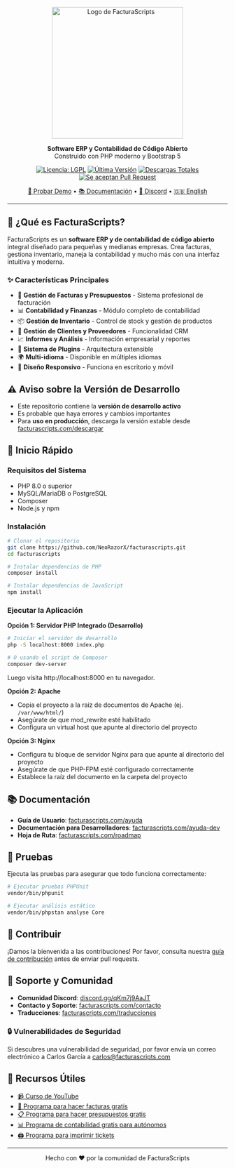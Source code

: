 <p align="center">
  <a href="https://facturascripts.com">
    <img src="https://upload.wikimedia.org/wikipedia/commons/d/de/Logo-FacturaScripts.png" width="300" title="Logo de FacturaScripts" alt="Logo de FacturaScripts">
  </a>
</p>

<p align="center">
  <strong>Software ERP y Contabilidad de Código Abierto</strong><br>
  Construido con PHP moderno y Bootstrap 5
</p>

<p align="center">
  <a href="https://opensource.org/licenses/LGPL"><img src="https://img.shields.io/badge/license-LGPL-green.svg?color=2670c9&style=for-the-badge&label=License&logoColor=000000&labelColor=ececec" alt="Licencia: LGPL"></a>
  <a href="https://github.com/NeoRazorX/facturascripts/releases/latest"><img src="https://img.shields.io/github/v/release/NeoRazorX/facturascripts?style=for-the-badge&logo=github&logoColor=white" alt="Última Versión"></a>
  <a href="https://github.com/NeoRazorX/facturascripts/releases"><img src="https://img.shields.io/github/downloads/NeoRazorX/facturascripts/total?style=for-the-badge&logo=github&logoColor=white" alt="Descargas Totales"></a>
  <a href="https://github.com/NeoRazorX/facturascripts/pulls"><img alt="Se aceptan Pull Request" src="https://img.shields.io/badge/PRs_Welcome-brightgreen?style=for-the-badge"></a>
</p>

<p align="center">
  <a href="https://facturascripts.com/probar-online">🚀 Probar Demo</a> •
  <a href="#-documentación">📚 Documentación</a> •
  <a href="https://discord.gg/qKm7j9AaJT">💬 Discord</a> •
  <a href="README.md">🇬🇧 English</a>
</p>

---

## 🎯 ¿Qué es FacturaScripts?

FacturaScripts es un **software ERP y de contabilidad de código abierto** integral diseñado para pequeñas y medianas empresas. Crea facturas, gestiona inventario, maneja la contabilidad y mucho más con una interfaz intuitiva y moderna.

### ✨ Características Principales

- 🧾 **Gestión de Facturas y Presupuestos** - Sistema profesional de facturación
- 📊 **Contabilidad y Finanzas** - Módulo completo de contabilidad
- 📦 **Gestión de Inventario** - Control de stock y gestión de productos
- 👥 **Gestión de Clientes y Proveedores** - Funcionalidad CRM
- 📈 **Informes y Análisis** - Información empresarial y reportes
- 🔌 **Sistema de Plugins** - Arquitectura extensible
- 🌍 **Multi-idioma** - Disponible en múltiples idiomas
- 📱 **Diseño Responsivo** - Funciona en escritorio y móvil

## ⚠️ Aviso sobre la Versión de Desarrollo

- Este repositorio contiene la **versión de desarrollo activo**
- Es probable que haya errores y cambios importantes
- Para **uso en producción**, descarga la versión estable desde [facturascripts.com/descargar](https://facturascripts.com/descargar)

## 🚀 Inicio Rápido

### Requisitos del Sistema
- PHP 8.0 o superior
- MySQL/MariaDB o PostgreSQL
- Composer
- Node.js y npm

### Instalación

```bash
# Clonar el repositorio
git clone https://github.com/NeoRazorX/facturascripts.git
cd facturascripts

# Instalar dependencias de PHP
composer install

# Instalar dependencias de JavaScript
npm install
```

### Ejecutar la Aplicación

**Opción 1: Servidor PHP Integrado (Desarrollo)**
```bash
# Iniciar el servidor de desarrollo
php -S localhost:8000 index.php

# O usando el script de Composer
composer dev-server
```
Luego visita http://localhost:8000 en tu navegador.

**Opción 2: Apache**
- Copia el proyecto a la raíz de documentos de Apache (ej. `/var/www/html/`)
- Asegúrate de que mod_rewrite esté habilitado
- Configura un virtual host que apunte al directorio del proyecto

**Opción 3: Nginx**
- Configura tu bloque de servidor Nginx para que apunte al directorio del proyecto
- Asegúrate de que PHP-FPM esté configurado correctamente
- Establece la raíz del documento en la carpeta del proyecto

## 📚 Documentación

- **Guía de Usuario**: [facturascripts.com/ayuda](https://facturascripts.com/ayuda)
- **Documentación para Desarrolladores**: [facturascripts.com/ayuda-dev](https://facturascripts.com/ayuda-dev)
- **Hoja de Ruta**: [facturascripts.com/roadmap](https://facturascripts.com/roadmap)

## 🧪 Pruebas

Ejecuta las pruebas para asegurar que todo funciona correctamente:

```bash
# Ejecutar pruebas PHPUnit
vendor/bin/phpunit

# Ejecutar análisis estático
vendor/bin/phpstan analyse Core
```

## 🤝 Contribuir

¡Damos la bienvenida a las contribuciones! Por favor, consulta nuestra [guía de contribución](https://facturascripts.com/colabora) antes de enviar pull requests.

## 💬 Soporte y Comunidad

- **Comunidad Discord**: [discord.gg/qKm7j9AaJT](https://discord.gg/qKm7j9AaJT)
- **Contacto y Soporte**: [facturascripts.com/contacto](https://facturascripts.com/contacto)
- **Traducciones**: [facturascripts.com/traducciones](https://facturascripts.com/traducciones)

### 🔒 Vulnerabilidades de Seguridad

Si descubres una vulnerabilidad de seguridad, por favor envía un correo electrónico a Carlos García a [carlos@facturascripts.com](mailto:carlos@facturascripts.com)

## 🔗 Recursos Útiles

- [📹 Curso de YouTube](https://www.youtube.com/watch?v=rGopZA3ErzE&list=PLNxcJ5CWZ8V6nfeVu6vieKI_d8a_ObLfY)
- [🧾 Programa para hacer facturas gratis](https://facturascripts.com/programa-para-hacer-facturas)
- [📋 Programa para hacer presupuestos gratis](https://facturascripts.com/programa-de-presupuestos)
- [📊 Programa de contabilidad gratis para autónomos](https://facturascripts.com/software-contabilidad)
- [🖨️ Programa para imprimir tickets](https://facturascripts.com/remote-printer)

---

<p align="center">
  Hecho con ❤️ por la comunidad de FacturaScripts
</p>